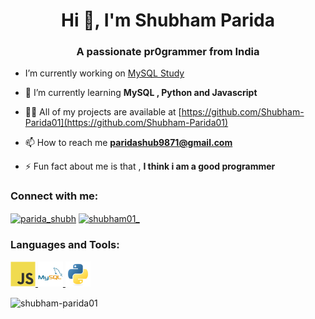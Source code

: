 <h1 align="center">Hi 👋, I'm Shubham Parida</h1>
<h3 align="center">A passionate pr0grammer from India</h3>

- I’m currently working on [MySQL Study](https://github.com/Shubham-Parida01/MySQL_STUDY)

- 🌱 I’m currently learning **MySQL , Python and Javascript**

- 👨‍💻 All of my projects are available at [https://github.com/Shubham-Parida01](https://github.com/Shubham-Parida01)

- 📫 How to reach me **paridashub9871@gmail.com**

- ⚡ Fun fact about me is that , **I think i am a good programmer**

<h3 align="left">Connect with me:</h3>
<p align="left">
<a href="https://instagram.com/parida_shubh" target="blank"><img align="center" src="https://raw.githubusercontent.com/rahuldkjain/github-profile-readme-generator/master/src/images/icons/Social/instagram.svg" alt="parida_shubh" height="30" width="40" /></a>
<a href="https://www.leetcode.com/shubham01_" target="blank"><img align="center" src="https://raw.githubusercontent.com/rahuldkjain/github-profile-readme-generator/master/src/images/icons/Social/leet-code.svg" alt="shubham01_" height="30" width="40" /></a>
</p>

<h3 align="left">Languages and Tools:</h3>
<p align="left"> <a href="https://developer.mozilla.org/en-US/docs/Web/JavaScript" target="_blank" rel="noreferrer"> <img src="https://raw.githubusercontent.com/devicons/devicon/master/icons/javascript/javascript-original.svg" alt="javascript" width="40" height="40"/> </a> <a href="https://www.mysql.com/" target="_blank" rel="noreferrer"> <img src="https://raw.githubusercontent.com/devicons/devicon/master/icons/mysql/mysql-original-wordmark.svg" alt="mysql" width="40" height="40"/> </a> <a href="https://www.python.org" target="_blank" rel="noreferrer"> <img src="https://raw.githubusercontent.com/devicons/devicon/master/icons/python/python-original.svg" alt="python" width="40" height="40"/> </a> </p>

<p><img align="center" src="https://github-readme-stats.vercel.app/api/top-langs?username=shubham-parida01&show_icons=true&locale=en&layout=compact" alt="shubham-parida01" /></p>
